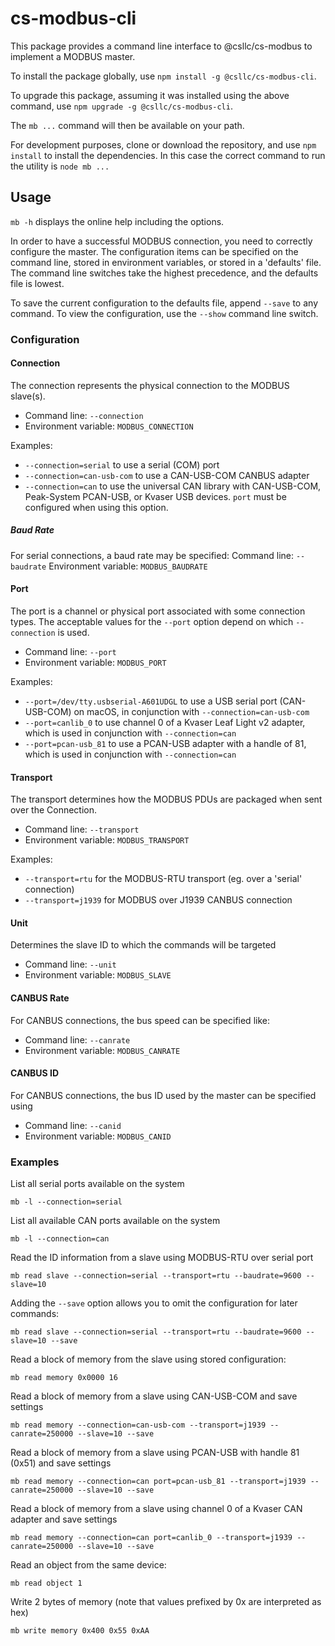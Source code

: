 # cs-modbus-cli

This package provides a command line interface to @csllc/cs-modbus to implement a MODBUS master.

To install the package globally, use 
`npm install -g @csllc/cs-modbus-cli`.

To upgrade this package, assuming it was installed using the above command, use `npm upgrade -g @csllc/cs-modbus-cli`.

The `mb ...` command will then be available on your path. 

For development purposes, clone or download the repository, and use
`npm install`
to install the dependencies.
In this case the correct command to run the utility is `node mb ...`

## Usage

`mb -h` displays the online help including the options.

In order to have a successful MODBUS connection, you need to correctly configure the master.  The configuration items can be specified on the command line, stored in environment variables, or stored in a 'defaults' file.  The command line switches take the highest precedence, and the defaults file is lowest.

To save the current configuration to the defaults file, append `--save` to any command.  To view the configuration, use the `--show` command line switch.

### Configuration

#### Connection 
The connection represents the physical connection to the MODBUS slave(s).
 - Command line:  `--connection`
 - Environment variable: `MODBUS_CONNECTION`

Examples:
 - `--connection=serial` to use a serial (COM) port
 - `--connection=can-usb-com` to use a CAN-USB-COM CANBUS adapter
 - `--connection=can` to use the universal CAN library with CAN-USB-COM, Peak-System PCAN-USB, or Kvaser USB devices. `port` must be configured when using this option.

##### Baud Rate
For serial connections, a baud rate may be specified:
Command line:  `--baudrate`
Environment variable: `MODBUS_BAUDRATE`


#### Port
The port is a channel or physical port associated with some connection types. The acceptable values for the `--port` option depend on which `--connection` is used.
 - Command line: `--port`
 - Environment variable: `MODBUS_PORT`
 
Examples:
 - `--port=/dev/tty.usbserial-A601UDGL` to use a USB serial port (CAN-USB-COM) on macOS, in conjunction with `--connection=can-usb-com`
 - `--port=canlib_0` to use channel 0 of a Kvaser Leaf Light v2 adapter, which is used in conjunction with `--connection=can`
 - `--port=pcan-usb_81` to use a PCAN-USB adapter with a handle of 81, which is used in conjunction with `--connection=can`

#### Transport
The transport determines how the MODBUS PDUs are packaged when sent over the Connection.
 - Command line:  `--transport`
 - Environment variable: `MODBUS_TRANSPORT`

Examples: 
 - `--transport=rtu` for the MODBUS-RTU transport (eg. over a 'serial' connection)
 - `--transport=j1939` for MODBUS over J1939 CANBUS connection

#### Unit
Determines the slave ID to which the commands will be targeted
 - Command line:  `--unit`
 - Environment variable: `MODBUS_SLAVE`

#### CANBUS Rate
For CANBUS connections, the bus speed can be specified like:

 - Command line:  `--canrate`
 - Environment variable: `MODBUS_CANRATE`

#### CANBUS ID
For CANBUS connections, the bus ID used by the master can be specified using

 - Command line:  `--canid`
 - Environment variable: `MODBUS_CANID`

### Examples

List all serial ports available on the system

`mb -l --connection=serial`

List all available CAN ports available on the system

`mb -l --connection=can`

Read the ID information from a slave using MODBUS-RTU over serial port

`mb read slave --connection=serial --transport=rtu --baudrate=9600 --slave=10`

Adding the `--save` option allows you to omit the configuration for later commands:

`mb read slave --connection=serial --transport=rtu --baudrate=9600 --slave=10 --save`


Read a block of memory from the slave using stored configuration:

`mb read memory 0x0000 16`

Read a block of memory from a slave using CAN-USB-COM and save settings

`mb read memory --connection=can-usb-com --transport=j1939 --canrate=250000 --slave=10 --save`

Read a block of memory from a slave using PCAN-USB with handle 81 (0x51) and save settings

`mb read memory --connection=can port=pcan-usb_81 --transport=j1939 --canrate=250000 --slave=10 --save`

Read a block of memory from a slave using channel 0 of a Kvaser CAN adapter and save settings

`mb read memory --connection=can port=canlib_0 --transport=j1939 --canrate=250000 --slave=10 --save`

Read an object from the same device:

`mb read object 1`

Write 2 bytes of memory (note that values prefixed by 0x are interpreted as hex)

`mb write memory 0x400 0x55 0xAA`

